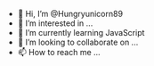- 👋 Hi, I’m @Hungryunicorn89
- 👀 I’m interested in ...
- 🌱 I’m currently learning JavaScript 
- 💞️ I’m looking to collaborate on ...
- 📫 How to reach me ...

<!---
Hungryunicorn89/Hungryunicorn89 is a ✨ special ✨ repository because its `README.md` (this file) appears on your GitHub profile.
You can click the Preview link to take a look at your changes.
--->
